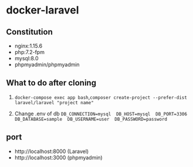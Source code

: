 # docker-laravel

## Constitution
* nginx:1.15.6
* php:7.2-fpm
* mysql:8.0
* phpmyadmin/phpmyadmin

## What to do after cloning
1. `docker-compose exec app bash`,`composer create-project --prefer-dist laravel/laravel "project name"`

2. Change .env of db
  `DB_CONNECTION=mysql  DB_HOST=mysql  DB_PORT=3306  DB_DATABASE=sample  DB_USERNAME=user  DB_PASSWORD=password`

## port
* http://localhost:8000 (Laravel) 
* http://localhost:3000 (phpmyadmin)
